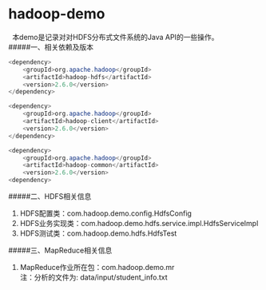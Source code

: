 # hadoop-demo
&nbsp;&nbsp;本demo是记录对对HDFS分布式文件系统的Java API的一些操作。<br>
#####一、相关依赖及版本
```java 
<dependency>
    <groupId>org.apache.hadoop</groupId>
    <artifactId>hadoop-hdfs</artifactId>
    <version>2.6.0</version>
</dependency>

<dependency>
    <groupId>org.apache.hadoop</groupId>
    <artifactId>hadoop-client</artifactId>
    <version>2.6.0</version>
</dependency>

<dependency>
    <groupId>org.apache.hadoop</groupId>
    <artifactId>hadoop-common</artifactId>
    <version>2.6.0</version>
<dependency>
```

#####二、HDFS相关信息<br>
1. HDFS配置类：com.hadoop.demo.config.HdfsConfig
2. HDFS业务实现类：com.hadoop.demo.hdfs.service.impl.HdfsServiceImpl
3. HDFS测试类：com.hadoop.demo.hdfs.HdfsTest

#####三、MapReduce相关信息<br>
1. MapReduce作业所在包：com.hadoop.demo.mr <br>
    注：分析的文件为: data/input/student_info.txt